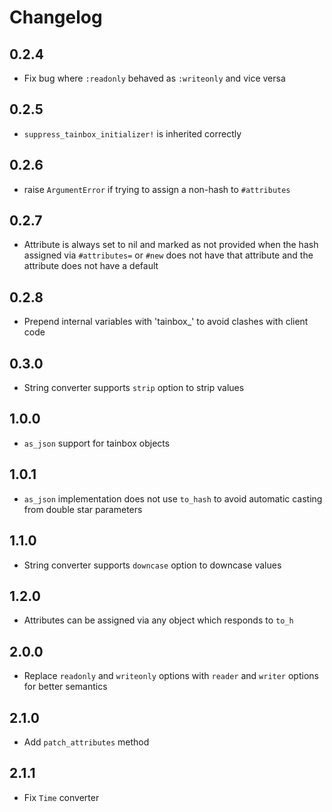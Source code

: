 # Changelog

## 0.2.4

* Fix bug where `:readonly` behaved as `:writeonly` and vice versa

## 0.2.5

* `suppress_tainbox_initializer!` is inherited correctly

## 0.2.6

* raise `ArgumentError` if trying to assign a non-hash to `#attributes`

## 0.2.7

* Attribute is always set to nil and marked as not provided when the hash assigned via
`#attributes=` or `#new` does not have that attribute and the attribute does not have a default

## 0.2.8

* Prepend internal variables with 'tainbox\_' to avoid clashes with client code

## 0.3.0

* String converter supports `strip` option to strip values

## 1.0.0

* `as_json` support for tainbox objects

## 1.0.1

* `as_json` implementation does not use `to_hash` to
avoid automatic casting from double star parameters

## 1.1.0

* String converter supports `downcase` option to downcase values

## 1.2.0

* Attributes can be assigned via any object which responds to `to_h`

## 2.0.0

* Replace `readonly` and `writeonly` options with `reader` and `writer` options for better
semantics

## 2.1.0

* Add `patch_attributes` method

## 2.1.1

* Fix `Time` converter
